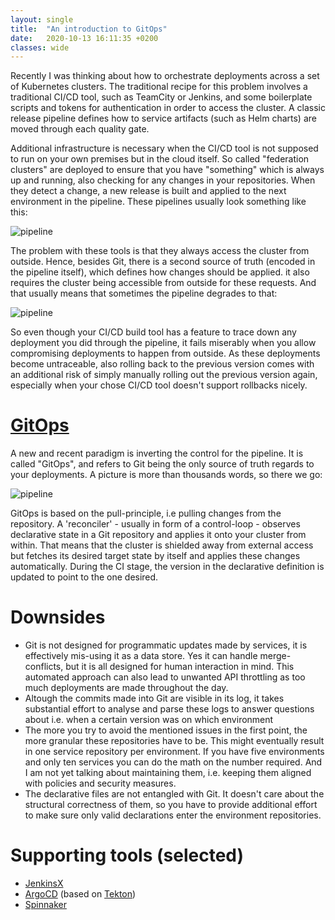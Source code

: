 ```yaml
---
layout: single
title:  "An introduction to GitOps"
date:   2020-10-13 16:11:35 +0200
classes: wide
---
```

Recently I was thinking about how to orchestrate deployments across a set of Kubernetes clusters. The traditional 
recipe for this problem involves a traditional CI/CD tool, such as TeamCity or Jenkins, and some boilerplate scripts
and tokens for authentication in order to access the cluster. A classic release pipeline defines how to service artifacts (such as Helm charts) are moved through each quality gate.

Additional infrastructure is necessary when the CI/CD tool is not supposed to run on your own premises but in the cloud
itself. So called "federation clusters" are deployed to ensure that you have "something" which is always up and 
running, also checking for any changes in your repositories. When they detect a change, a new release is built and applied to
the next environment in the pipeline. These pipelines usually look something like this:

![pipeline](/assets/images/CI_CD_Classic.png)

The problem with these tools is that they always access the cluster from outside. Hence, besides Git, there is
a second source of truth (encoded in the pipeline itself), which defines how changes should be applied. it also requires
the cluster being accessible from outside for these requests. And that usually means that sometimes the pipeline degrades to that:

![pipeline](/assets/images/CI_CD_Classic_Compromised.png)

So even though your CI/CD build tool has a feature to trace down any deployment you did through the pipeline, it fails miserably
when you allow compromising deployments to happen from outside. As these deployments become untraceable, also rolling back to the previous
version comes with an additional risk of simply manually rolling out the previous version again, especially when your chose CI/CD tool doesn't support
rollbacks nicely.

# [GitOps](https://www.gitops.tech/)

A new and recent paradigm is inverting the control for the pipeline. It is called "GitOps", and refers to Git being the only source of truth
regards to your deployments. A picture is more than thousands words, so there we go:

![pipeline](/assets/images/CI_CD_GitOps.png)

GitOps is based on the pull-principle, i.e pulling changes from the repository. A 'reconciler' - usually in form of a control-loop - observes declarative state in a Git repository and applies it onto your
cluster from within. That means that the cluster is shielded away from external access but fetches its desired target state by itself and applies these changes automatically.
During the CI stage, the version in the declarative definition is updated to point to the one desired.

# Downsides

* Git is not designed for programmatic updates made by services, it is effectively mis-using it as a data store. Yes it can handle merge-conflicts, but it is all designed for human interaction in mind. This automated approach
  can also lead to unwanted API throttling as too much deployments are made throughout the day.
* Altough the commits made into Git are visible in its log, it takes substantial effort to analyse and parse these logs to answer questions about i.e. when a certain version was on which environment
* The more you try to avoid the mentioned issues in the first point, the more granular these repositories have to be. This might eventually result in one service repository per environment. If you have five environments and only ten services
  you can do the math on the number required. And I am not yet talking about maintaining them, i.e. keeping them aligned with policies and security measures.
* The declarative files are not entangled with Git. It doesn't care about the structural correctness of them, so you have to provide additional effort to make sure only valid declarations enter the environment repositories.

# Supporting tools (selected)

* [JenkinsX](https://jenkins-x.io/) 
* [ArgoCD](https://argoproj.github.io/argo-cd/) (based on [Tekton](https://tekton.dev)) 
* [Spinnaker](https://spinnaker.io/)

